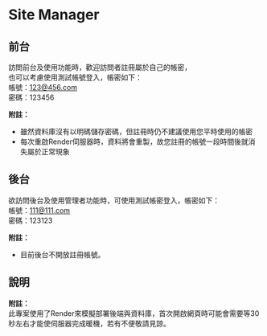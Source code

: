 # Site Manager  

## 前台
訪問前台及使用功能時，歡迎訪問者註冊屬於自己的帳密，  
也可以考慮使用測試帳號登入，帳密如下：  
帳號：123@456.com  
密碼：123456  
  
**附註：**  
- 雖然資料庫沒有以明碼儲存密碼，但註冊時仍不建議使用您平時使用的帳密
- 每次重啟Render伺服器時，資料將會重製，故您註冊的帳號一段時間後就消失屬於正常現象

## 後台
欲訪問後台及使用管理者功能時，可使用測試帳密登入，帳密如下：  
帳號：111@111.com  
密碼：123123  

**附註：**  
- 目前後台不開放註冊帳號。

## 說明
**附註：**  
此專案使用了Render來模擬部署後端與資料庫，首次開啟網頁時可能會需要等30秒左右才能使伺服器完成暖機，若有不便敬請見諒。

